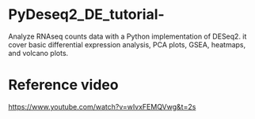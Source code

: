 # PyDeseq2_DE_tutorial-
  
  Analyze RNAseq counts data with a Python implementation of DESeq2. it cover basic differential expression analysis, PCA plots, GSEA, heatmaps, and volcano plots.

# Reference video

  https://www.youtube.com/watch?v=wIvxFEMQVwg&t=2s
